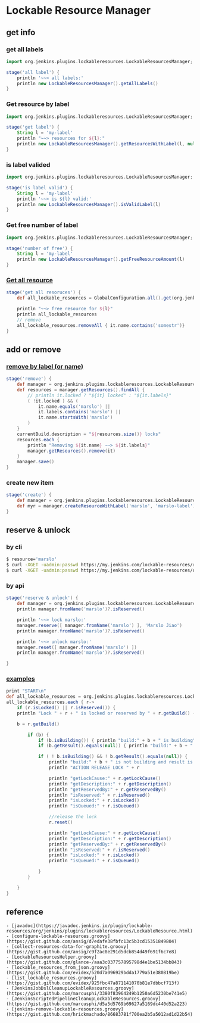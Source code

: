
# Lockable Resource Manager

## get info

### get all labels
```groovy
import org.jenkins.plugins.lockableresources.LockableResourcesManager;

stage('all label') {
    println '~~> all labels:'
    println new LockableResourcesManager().getAllLabels()
}
```

### Get resource by label
```groovy
import org.jenkins.plugins.lockableresources.LockableResourcesManager;

stage('get label') {
    String l = 'my-label'
    println "~~> resources for ${l}:"
    println new LockableResourcesManager().getResourcesWithLabel(l, null)
}
```


### is label valided
```groovy
import org.jenkins.plugins.lockableresources.LockableResourcesManager;

stage('is label valid') {
    String l = 'my-label'
    println '~~> is ${l} valid:'
    println new LockableResourcesManager().isValidLabel(l)
}
```

### Get free number of label
```groovy
import org.jenkins.plugins.lockableresources.LockableResourcesManager;

stage('number of free') {
    String l = 'my-label'
    println new LockableResourcesManager().getFreeResourceAmount(l)
}
```


### [Get all resource](https://issues.jenkins-ci.org/browse/JENKINS-46235?focusedCommentId=345401&page=com.atlassian.jira.plugin.system.issuetabpanels%3Acomment-tabpanel#comment-345401)
```groovy
stage('get all resoruces') {
    def all_lockable_resources = GlobalConfiguration.all().get(org.jenkins.plugins.lockableresources.LockableResourcesManager.class).resources

    println "~~> free resource for ${l}"
    println all_lockable_resources
    // remove
    all_lockable_resources.removeAll { it.name.contains('somestr')}
}
```

## add or remove
### [remove by label (or name)](https://issues.jenkins-ci.org/browse/JENKINS-38906?focusedCommentId=353245&page=com.atlassian.jira.plugin.system.issuetabpanels%3Acomment-tabpanel#comment-353245)

```groovy
stage('remove') {
    def manager = org.jenkins.plugins.lockableresources.LockableResourcesManager.get()
    def resources = manager.getResources().findAll {
        // println it.locked ? "${it} locked" : "${it.labels}"
        ( !it.locked ) && (
            it.name.equals('marslo') ||
            it.labels.contains('marslo') ||
            it.name.startsWith('marslo')
        )
    }
    currentBuild.description = "${resources.size()} locks"
    resources.each {
        println "Removing ${it.name} ~~> ${it.labels}"
        manager.getResources().remove(it)
    }
    manager.save()
}
```

### create new item
```groovy
stage('create') {
    def manager = org.jenkins.plugins.lockableresources.LockableResourcesManager.get()
    def myr = manager.createResourceWithLabel('marslo', 'marslo-label')
}
```


## reserve & unlock
### by cli
```bash
$ resource='marslo'
$ curl -XGET -uadmin:passwd https://my.jenkins.com/lockable-resources/reserve?resource=${resource}
$ curl -XGET -uadmin:passwd https://my.jenkins.com/lockable-resources/unreserve?resource=${resource}
```

### by api
```groovy
stage('reserve & unlock') {
    def manager = org.jenkins.plugins.lockableresources.LockableResourcesManager.get()
    println manager.fromName('marslo')?.isReserved()

    println '~~> lock marslo:'
    manager.reserve([ manager.fromName('marslo') ], 'Marslo Jiao')
    println manager.fromName('marslo')?.isReserved()

    println '~~> unlock marslo:'
    manager.reset([ manager.fromName('marslo') ])
    println manager.fromName('marslo')?.isReserved()

}

```

### [examples](https://config9.com/apps/jenkins/jenkins-lockable-resource-lock-without-unlocking/)
```groovy
print "START\n"
def all_lockable_resources = org.jenkins.plugins.lockableresources.LockableResourcesManager.get().resources
all_lockable_resources.each { r->
    if (r.isLocked() || r.isReserved()) {
    println "Lock " + r + " is locked or reserved by " + r.getBuild() + " B CARSE " + r.getLockCause()

    b = r.getBuild()

        if (b) {
            if (b.isBuilding()) { println "build:" + b + " is building" }
            if (b.getResult().equals(null)) { println "build:" + b + " result is not in yet" }

            if ( ! b.isBuilding() && ! b.getResult().equals(null)) {
                println "build:" + b + " is not building and result is " + b.getResult() + " yet the lock " + r + " is locked."
                println "ACTION RELEASE LOCK " + r

                println "getLockCause:" + r.getLockCause()
                println "getDescription:" + r.getDescription()
                println "getReservedBy:" + r.getReservedBy()
                println "isReserved:" + r.isReserved()
                println "isLocked:" + r.isLocked()
                println "isQueued:" + r.isQueued()

                //release the lock
                r.reset()

                println "getLockCause:" + r.getLockCause()
                println "getDescription:" + r.getDescription()
                println "getReservedBy:" + r.getReservedBy()
                println "isReserved:" + r.isReserved()
                println "isLocked:" + r.isLocked()
                println "isQueued:" + r.isQueued()

            }
        }

    }
}
```

## reference
    - [javadoc](https://javadoc.jenkins.io/plugin/lockable-resources/org/jenkins/plugins/lockableresources/LockableResource.html)
    - [configure-lockable-resources.groovy](https://gist.github.com/ansig/d7edafe38fbfc13c5b3cd15351849804)
    - [collect-resources-data-for-graphite.groovy](https://gist.github.com/ansig/c9f2ac8e291d5dcb854d49f691f6c7e8)
    - [LockableResourcesHelper.groovy](https://gist.github.com/glance-/aaa3c037757895798d4e1be5134bb843)
    - [lockable_resources_from_json.groovy](https://gist.github.com/evidex/520d7a096929bdda1779a51e380819be)
    - [list_lockable_resources.groovy](https://gist.github.com/evidex/925fbc47a871141070b81e7dbbcf713f)
    - [JenkinsJobDslCleanupLockableResources.groovy](https://gist.github.com/marcusphi/3380f83964249b1250a6d5230be741e5)
    - [JenkinsScriptedPipelineCleanupLockableResources.groovy](https://gist.github.com/marcusphi/d5a5d5769b69627a5169dc440d52a223)
    - [jenkins-remove-lockable-resources.groovy](https://gist.github.com/hrickmachado/86683781f700ea2b5a5012ad1d22b54)
